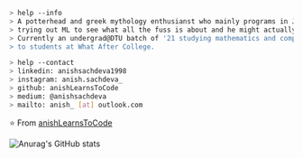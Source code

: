 ````bash
> help --info
> A potterhead and greek mythology enthusianst who mainly programs in Java and has recently ventured out into Python. Is
> trying out ML to see what all the fuss is about and he might actually ❤ it. Likes solving problems on hackerrank.
> Currently an undergrad@DTU batch of '21 studying mathematics and computing engineering and teaching java and python
> to students at What After College.
````

````bash
> help --contact
> linkedin: anishsachdeva1998
> instagram: anish.sachdeva_
> github: anishLearnsToCode
> medium: @anishsachdeva
> mailto: anish_ [at] outlook.com
````

⭐ From [anishLearnsToCode](https://github.com/anishLearnsToCode)

![Anurag's GitHub stats](https://github-readme-stats.vercel.app/api?username=mihinN&show_icons=true&theme=dark)
